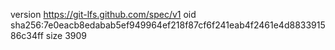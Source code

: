version https://git-lfs.github.com/spec/v1
oid sha256:7e0eacb8edabab5ef949964ef218f87cf6f241eab4f2461e4d883391586c34ff
size 3909
